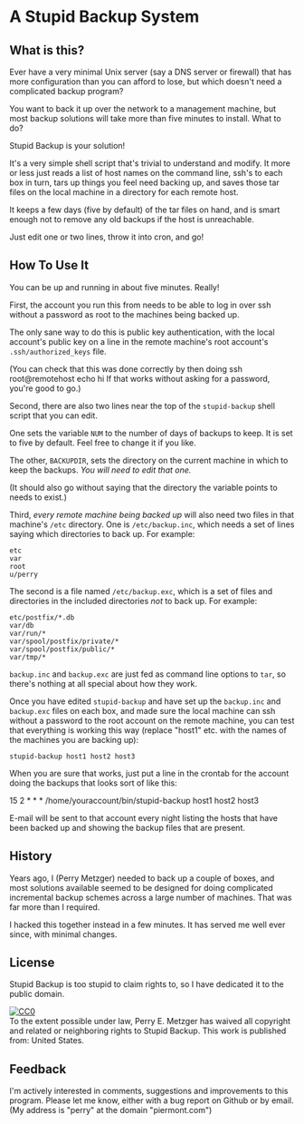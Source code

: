 # A Stupid Backup System

## What is this?

Ever have a very minimal Unix server (say a DNS server or firewall)
that has more configuration than you can afford to lose, but which
doesn't need a complicated backup program?

You want to back it up over the network to a management machine, but
most backup solutions will take more than five minutes to
install. What to do?

Stupid Backup is your solution!

It's a very simple shell script that's trivial to understand and
modify. It more or less just reads a list of host names on the command
line, ssh's to each box in turn, tars up things you feel need backing
up, and saves those tar files on the local machine in a directory for
each remote host.

It keeps a few days (five by default) of the tar files on hand, and is
smart enough not to remove any old backups if the host is unreachable.

Just edit one or two lines, throw it into cron, and go!

## How To Use It

You can be up and running in about five minutes. Really!

First, the account you run this from needs to be able to log in over
ssh without a password as root to the machines being backed up.

The only sane way to do this is public key authentication, with the
local account's public key on a line in the remote machine's root
account's `.ssh/authorized_keys` file.

(You can check that this was done correctly by then doing
    ssh root@remotehost echo hi
If that works without asking for a password, you're good to go.)

Second, there are also two lines near the top of the `stupid-backup`
shell script that you can edit.

One sets the variable `NUM` to the number of days of backups to
keep. It is set to five by default. Feel free to change it if you like.

The other, `BACKUPDIR`, sets the directory on the current machine in
which to keep the backups. *You will need to edit that one.*

(It should also go without saying that the directory the variable
points to needs to exist.)

Third, *every remote machine being backed up* will also need two files
in that machine's `/etc` directory. One is `/etc/backup.inc`, which
needs a set of lines saying which directories to back up. For example:

    etc
    var
    root
    u/perry

The second is a file named `/etc/backup.exc`, which is a set of files
and directories in the included directories *not* to back up. For
example:

    etc/postfix/*.db
    var/db
    var/run/*
    var/spool/postfix/private/*
    var/spool/postfix/public/*
    var/tmp/*

`backup.inc` and `backup.exc` are just fed as command line options to
`tar`, so there's nothing at all special about how they work.

Once you have edited `stupid-backup` and have set up the `backup.inc`
and `backup.exc` files on each box, and made sure the local machine
can ssh without a password to the root account on the remote machine,
you can test that everything is working this way (replace "host1" etc.
with the names of the machines you are backing up):

    stupid-backup host1 host2 host3

When you are sure that works, just put a line in the crontab for the
account doing the backups that looks sort of like this:

15 2 * * *	/home/youraccount/bin/stupid-backup host1 host2 host3

E-mail will be sent to that account every night listing the hosts that
have been backed up and showing the backup files that are present.

## History

Years ago, I (Perry Metzger) needed to back up a couple of boxes, and
most solutions available seemed to be designed for doing complicated
incremental backup schemes across a large number of machines. That was
far more than I required.

I hacked this together instead in a few minutes. It has served me well
ever since, with minimal changes.

## License

Stupid Backup is too stupid to claim rights to, so I have dedicated it
to the public domain.

<p xmlns:dct="http://purl.org/dc/terms/"
xmlns:vcard="http://www.w3.org/2001/vcard-rdf/3.0#">
  <a rel="license"
     href="http://creativecommons.org/publicdomain/zero/1.0/">
    <img src="http://i.creativecommons.org/p/zero/1.0/88x31.png"
    style="border-style: none;" alt="CC0" />
  </a>
  <br />
  To the extent possible under law,
  <span resource="[_:publisher]" rel="dct:publisher">
    <span property="dct:title">Perry E. Metzger</span></span>
  has waived all copyright and related or neighboring rights to
  <span property="dct:title">Stupid Backup</span>.
This work is published from:
<span property="vcard:Country" datatype="dct:ISO3166"
      content="US" about="[_:publisher]">
  United States</span>.
</p>

## Feedback

I'm actively interested in comments, suggestions and improvements to
this program. Please let me know, either with a bug report on Github
or by email. (My address is "perry" at the domain "piermont.com")
